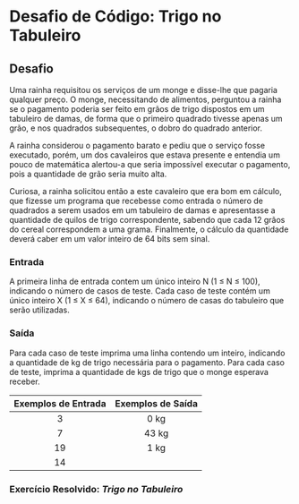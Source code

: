 # Desafio de Código: Trigo no Tabuleiro

## Desafio

Uma rainha requisitou os serviços de um monge e disse-lhe que pagaria qualquer preço. O monge, necessitando de alimentos, perguntou a rainha se o pagamento poderia ser feito em grãos de trigo dispostos em um tabuleiro de damas, de forma que o primeiro quadrado tivesse apenas um grão, e nos quadrados subsequentes, o dobro do quadrado anterior.

A rainha considerou o pagamento barato e pediu que o serviço fosse executado, porém, um dos cavaleiros que estava presente e entendia um pouco de matemática alertou-a que seria impossível executar o pagamento, pois a quantidade de grão seria muito alta.

Curiosa, a rainha solicitou então a este cavaleiro que era bom em cálculo, que fizesse um programa que recebesse como entrada o número de quadrados a serem usados em um tabuleiro de damas e apresentasse a quantidade de quilos de trigo correspondente, sabendo que cada 12 grãos do cereal correspondem a uma grama. Finalmente, o cálculo da quantidade deverá caber em um valor inteiro de 64 bits sem sinal.

### Entrada

A primeira linha de entrada contem um único inteiro N (1 ≤ N ≤ 100), indicando o número de casos de teste. Cada caso de teste contém um único inteiro X (1 ≤ X ≤ 64), indicando o número de casas do tabuleiro que serão utilizadas.

### Saída

Para cada caso de teste imprima uma linha contendo um inteiro, indicando a quantidade de kg de trigo necessária para o pagamento.
Para cada caso de teste, imprima a quantidade de kgs de trigo que o monge esperava receber.

| **Exemplos de Entrada** | **Exemplos de Saída** |
|:-----------------------:|:---------------------:|
| 3                       | 0 kg                  |
| 7                       | 43 kg                 |
| 19                      | 1 kg                  |
| 14                      |                       |

### Exercício Resolvido: _Trigo no Tabuleiro_
